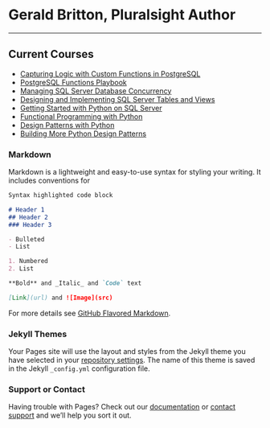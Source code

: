 # Gerald Britton, Pluralsight Author
---
## Current Courses

- [Capturing Logic with Custom Functions in PostgreSQL](https://app.pluralsight.com/library/courses/capturing-logic-custom-functions-postgresql) 
- [PostgreSQL Functions Playbook](https://app.pluralsight.com/library/courses/posgresql-functions-playbook) 
- [Managing SQL Server Database Concurrency](https://app.pluralsight.com/library/courses/manage-sql-server-concurrency) 
- [Designing and Implementing SQL Server Tables and Views](https://app.pluralsight.com/library/courses/sqlserver-tables-view-designing-implementing) 
- [Getting Started with Python on SQL Server](https://app.pluralsight.com/library/courses/python-sql-server-getting-started) 
- [Functional Programming with Python](https://app.pluralsight.com/library/courses/python-functional-programming) 
- [Design Patterns with Python](https://app.pluralsight.com/library/courses/python-design-patterns) 
- [Building More Python Design Patterns](https://app.pluralsight.com/library/courses/python-design-patterns-building-more) 

### Markdown

Markdown is a lightweight and easy-to-use syntax for styling your writing. It includes conventions for

```markdown
Syntax highlighted code block

# Header 1
## Header 2
### Header 3

- Bulleted
- List

1. Numbered
2. List

**Bold** and _Italic_ and `Code` text

[Link](url) and ![Image](src)
```

For more details see [GitHub Flavored Markdown](https://guides.github.com/features/mastering-markdown/).

### Jekyll Themes

Your Pages site will use the layout and styles from the Jekyll theme you have selected in your [repository settings](https://github.com/gbritton1/gbritton1.github.io/settings). The name of this theme is saved in the Jekyll `_config.yml` configuration file.

### Support or Contact

Having trouble with Pages? Check out our [documentation](https://help.github.com/categories/github-pages-basics/) or [contact support](https://github.com/contact) and we’ll help you sort it out.
